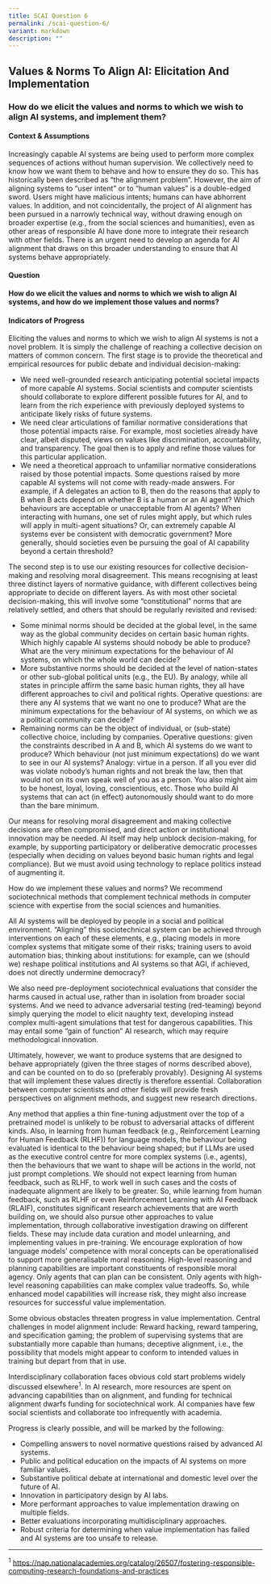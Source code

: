 ```yaml
---
title: SCAI Question 6
permalink: /scai-question-6/
variant: markdown
description: ""
---
```

## Values &amp; Norms To Align AI: Elicitation And Implementation

### How do we elicit the values and norms to which we wish to align AI systems, and implement them?

#### Context &amp; Assumptions

Increasingly capable AI systems are being used to perform more complex sequences of actions without human supervision. We collectively need to know how we want them to behave and how to ensure they do so. This has historically been described as “the alignment problem”. However, the aim of aligning systems to “user intent” or to “human values” is a double-edged sword. Users might have malicious intents; humans can have abhorrent values. In addition, and not coincidentally, the project of AI alignment has been pursued in a narrowly technical way, without drawing enough on broader expertise (e.g., from the social sciences and humanities), even as other areas of responsible AI have done more to integrate their research with other fields. There is an urgent need to develop an agenda for AI alignment that draws on this broader understanding to ensure that AI systems behave appropriately.

#### Question

**How do we elicit the values and norms to which we wish to align AI systems, and how do we implement those values and norms?**

#### Indicators of Progress

Eliciting the values and norms to which we wish to align AI systems is not a novel problem. It is simply the challenge of reaching a collective decision on matters of common concern. The first stage is to provide the theoretical and empirical resources for public debate and individual decision-making:

* We need well-grounded research anticipating potential societal impacts of more capable AI systems. Social scientists and computer scientists should collaborate to explore different possible futures for AI, and to learn from the rich experience with previously deployed systems to anticipate likely risks of future systems.
* We need clear articulations of familiar normative considerations that those potential impacts raise. For example, most societies already have clear, albeit disputed, views on values like discrimination, accountability, and transparency. The goal then is to apply and refine those values for this particular application.
* We need a theoretical approach to unfamiliar normative considerations raised by those potential impacts. Some questions raised by more capable AI systems will not come with ready-made answers. For example, if A delegates an action to B, then do the reasons that apply to B when B acts depend on whether B is a human or an AI agent? Which behaviours are acceptable or unacceptable from AI agents? When interacting with humans, one set of rules might apply, but which rules will apply in multi-agent situations? Or, can extremely capable AI systems ever be consistent with democratic government? More generally, should societies even be pursuing the goal of AI capability beyond a certain threshold?

The second step is to use our existing resources for collective decision-making and resolving moral disagreement. This means recognising at least three distinct layers of normative guidance, with different collectives being appropriate to decide on different layers. As with most other societal decision-making, this will involve some “constitutional” norms that are relatively settled, and others that should be regularly revisited and revised:

* Some minimal norms should be decided at the global level, in the same way as the global community decides on certain basic human rights. Which highly capable AI systems should nobody be able to produce? What are the very minimum expectations for the behaviour of AI systems, on which the whole world can decide?
* More substantive norms should be decided at the level of nation-states or other sub-global political units (e.g., the EU). By analogy, while all states in principle affirm the same basic human rights, they all have different approaches to civil and political rights. Operative questions: are there any AI systems that we want no one to produce? What are the minimum expectations for the behaviour of AI systems, on which we as a political community can decide?
* Remaining norms can be the object of individual, or (sub-state) collective choice, including by companies. Operative questions: given the constraints described in A and B, which AI systems do we want to produce? Which behaviour (not just minimum expectations) do we want to see in our AI systems? Analogy: virtue in a person. If all you ever did was violate nobody’s human rights and not break the law, then that would not on its own speak well of you as a person. You also might aim to be honest, loyal, loving, conscientious, etc. Those who build AI systems that can act (in effect) autonomously should want to do more than the bare minimum.

Our means for resolving moral disagreement and making collective decisions are often compromised, and direct action or institutional innovation may be needed. AI itself may help unblock decision-making, for example, by supporting participatory or deliberative democratic processes (especially when deciding on values beyond basic human rights and legal compliance). But we must avoid using technology to replace politics instead of augmenting it. 

How do we implement these values and norms? We recommend sociotechnical methods that complement technical methods in computer science with expertise from the social sciences and humanities. 

All AI systems will be deployed by people in a social and political environment. “Aligning” this sociotechnical system can be achieved through interventions on each of these elements, e.g., placing models in more complex systems that mitigate some of their risks; training users to avoid automation bias; thinking about institutions: for example, can we (should we) reshape political institutions and AI systems so that AGI, if achieved, does not directly undermine democracy?

We also need pre-deployment sociotechnical evaluations that consider the harms caused in actual use, rather than in isolation from broader social systems. And we need to advance adversarial testing (red-teaming) beyond simply querying the model to elicit naughty text, developing instead complex multi-agent simulations that test for dangerous capabilities. This may entail some “gain of function” AI research, which may require methodological innovation.

Ultimately, however, we want to produce systems that are designed to behave appropriately (given the three stages of norms described above), and can be counted on to do so (preferably provably). Designing AI systems that will implement these values directly is therefore essential. Collaboration between computer scientists and other fields will provide fresh perspectives on alignment methods, and suggest new research directions. 

Any method that applies a thin fine-tuning adjustment over the top of a pretrained model is unlikely to be robust to adversarial attacks of different kinds. Also, in learning from human feedback (e.g., Reinforcement Learning for Human Feedback (RLHF)) for language models, the behaviour being evaluated is identical to the behaviour being shaped; but if LLMs are used as the executive control centre for more complex systems (i.e., agents), then the behaviours that we want to shape will be actions in the world, not just prompt completions. We should not expect learning from human feedback, such as RLHF, to work well in such cases and the costs of inadequate alignment are likely to be greater. So, while learning from human feedback, such as RLHF or even Reinforcement Learning with AI Feedback (RLAIF), constitutes significant research achievements that are worth building on, we should also pursue other approaches to value implementation, through collaborative investigation drawing on different fields. These may include data curation and model unlearning, and implementing values in pre-training. We encourage exploration of how language models’ competence with moral concepts can be operationalised to support more generalisable moral reasoning. High-level reasoning and planning capabilities are important constituents of responsible moral agency. Only agents that can plan can be consistent. Only agents with high-level reasoning capabilities can make complex value tradeoffs. So, while enhanced model capabilities will increase risk, they might also increase resources for successful value implementation. 

Some obvious obstacles threaten progress in value implementation. Central challenges in model alignment include: Reward hacking, reward tampering, and specification gaming; the problem of supervising systems that are substantially more capable than humans; deceptive alignment, i.e., the possibility that models might appear to conform to intended values in training but depart from that in use.

Interdisciplinary collaboration faces obvious cold start problems widely discussed elsewhere<sup>1</sup>. In AI research, more resources are spent on advancing capabilities than on alignment, and funding for technical alignment dwarfs funding for sociotechnical work. AI companies have few social scientists and collaborate too infrequently with academia. 

Progress is clearly possible, and will be marked by the following:

* Compelling answers to novel normative questions raised by advanced AI systems.
* Public and political education on the impacts of AI systems on more familiar values.
* Substantive political debate at international and domestic level over the future of AI.
* Innovation in participatory design by AI labs.
* More performant approaches to value implementation drawing on multiple fields.
* Better evaluations incorporating multidisciplinary approaches.
* Robust criteria for determining when value implementation has failed and AI systems are too unsafe to release.

---
<sup>1</sup> https://nap.nationalacademies.org/catalog/26507/fostering-responsible-computing-research-foundations-and-practices